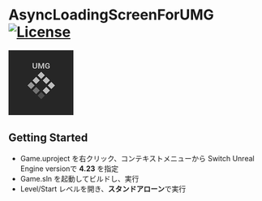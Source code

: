 # AsyncLoadingScreenForUMG [![License](https://img.shields.io/github/license/Suuta/AsyncLoadingScreenForUMG.svg)](https://github.com/Suuta/AsyncLoadingScreenForUMG/blob/main/LICENSE.md)



<img src="/images/icon.png?raw=true" alt="icon" title="icon"  />

## Getting Started

* Game.uproject を右クリック、コンテキストメニューから Switch Unreal Engine versionで **4.23** を指定
* Game.sln を起動してビルドし、実行
* Level/Start レベルを開き、**スタンドアローン**で実行



